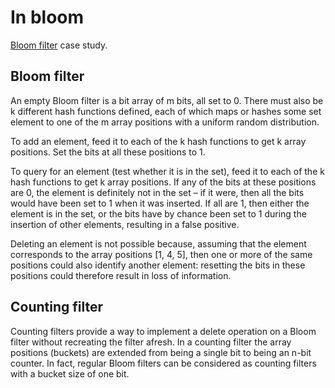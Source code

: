 In bloom
==========

[Bloom filter](http://en.wikipedia.org/wiki/Bloom_filter) case study.

Bloom filter
------------

An empty Bloom filter is a bit array of m bits, all set to 0. There must also be k different hash functions defined, each of which maps or hashes some set element to one of the m array positions with a uniform random distribution.

To add an element, feed it to each of the k hash functions to get k array positions. Set the bits at all these positions to 1.

To query for an element (test whether it is in the set), feed it to each of the k hash functions to get k array positions. If any of the bits at these positions are 0, the element is definitely not in the set – if it were, then all the bits would have been set to 1 when it was inserted. If all are 1, then either the element is in the set, or the bits have by chance been set to 1 during the insertion of other elements, resulting in a false positive.

Deleting an element is not possible because, assuming that the element corresponds to the array positions [1, 4, 5], then one or more of the same positions could also identify another element: resetting the bits in these positions could therefore result in loss of information.

Counting filter
---------------

Counting filters provide a way to implement a delete operation on a Bloom filter without recreating the filter afresh. In a counting filter the array positions (buckets) are extended from being a single bit to being an n-bit counter. In fact, regular Bloom filters can be considered as counting filters with a bucket size of one bit.